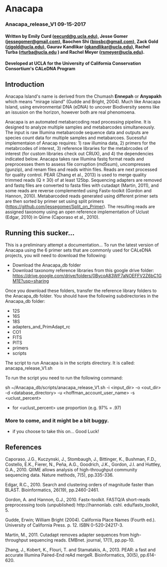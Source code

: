 # Anacapa

### Anacapa_release_V1		09-15-2017
#### Written by Emily Curd (eecurd@g.ucla.edu), Jesse Gomer (jessegomer@gmail.com), Baochen Shi (biosbc@gmail.com), Zack Gold (zjgold@ucla.edu), Gaurav Kandlikar (gkandlikar@ucla.edu), Rachel Turba (rturba@ucla.edu ) and Rachel Meyer (rsmeyer@ucla.edu). 
#### Developed at UCLA for the University of California Conservation Consortium's CALeDNA Program

## Introduction
Anacapa Island's name is derived from the Chumash __Ennepah__ or __Anyapakh__ which means "mirage island" (Gudde and Bright, 2004). Much like Anacapa Island, using environmental DNA (eDNA) to uncover Biodiversity seems like an issusion on the horizon, however both are real phenomoena.  

Anacapa is an automated metabarcoding read processing pipeline.  It is designed to analyze multiple samples and metabarcodes simultaneously. The input is raw Illumina metabarcode sequence data and outputs are species count data for multiple samples and metabarcoes. Sucessful implementaion of Anacap requires: 1) raw illumina data, 2) primers for the metabrcodes of interest, 3) reference libraries for the metabrcodes of interest (for custom libraries check out CRUX), and 4) the dependencies indicated below. Anacapa takes raw Illumina fastq format reads and preprocesses them to assess file corruption (md5sum), uncompresses (gunzip), and renam files and reads within files.  Reads are next processed for quality control.  PEAR (Zhang et al., 2013) is used to merge quality trimmed reads (Q ≥ 30) of at least 125bp.  Sequencing adapters are removed and fastq files are converted to fasta files with cutadapt (Martin, 2011), and some reads are reverse complemented using Fastx-toolkit (Gordon and Hannon, 2010).  Metabarcoded reads generated using different primer sets are then sorted by primer set using split primers (https://github.com/jessegomer/Split_on_Primer). The resulting reads are assigned taxonomy using an open reference implementation of Uclust (Edgar, 2010) in Qiime (Caporaso et al., 2010).  


## Running this sucker...

This is a preliminary attempt a documentation...  To run the latest version of Anacapa using the 6 primer sets that are commonly used for CALeDNA projects, you will need to download the following:
* Download the Anacapa_db folder
* Download taxonomy reference libraries from this google drive folder: https://drive.google.com/drive/folders/0BycoA83WF7aNOEFFV2Z6bC1GM1E?usp=sharing

Once you download these folders, transfer the reference library folders to the Anacapa_db folder.  You should have the following subdirectories in the Anacapa_db folder:
* 12S  
* 16S  
* 18S  
* adapters_and_PrimAdapt_rc  
* CO1  
* FITS  
* PITS  
* primers  
* scripts

The script to run Anacapa is in the scripts directory.  It is called: anacapa_release_V1.sh

To run the script you need to run the following command:

sh ~/Anacapa_db/scripts/anacapa_release_V1.sh -i <input_dir> -o <out_dir> -d <database_directory> -u <hoffman_account_user_name> -s <uclust_percent> 
 * for <uclust_percent> use proportion (e.g. 97% = .97)
 
### More to come, and it might be a bit buggy.
* if you choose to take this on...  Good Luck!



## References
Caporaso, J.G., Kuczynski, J., Stombaugh, J., Bittinger, K., Bushman, F.D., Costello, E.K., Fierer, N., Peña, A.G., Goodrich, J.K., Gordon, J.I. and Huttley, G.A., 2010. QIIME allows analysis of high-throughput community sequencing data. Nature methods, 7(5), pp.335-336.

Edgar, R.C., 2010. Search and clustering orders of magnitude faster than BLAST. Bioinformatics, 26(19), pp.2460-2461.

Gordon, A. and Hannon, G.J., 2010. Fastx-toolkit. FASTQ/A short-reads preprocessing tools (unpublished) http://hannonlab. cshl. edu/fastx_toolkit, 5.

Gudde, Erwin; William Bright (2004). California Place Names (Fourth ed.). University of California Press. p. 12. ISBN 0-520-24217-3.

Martin, M., 2011. Cutadapt removes adapter sequences from high-throughput sequencing reads. EMBnet. journal, 17(1), pp.pp-10.

Zhang, J., Kobert, K., Flouri, T. and Stamatakis, A., 2013. PEAR: a fast and accurate Illumina Paired-End reAd mergeR. Bioinformatics, 30(5), pp.614-620.
